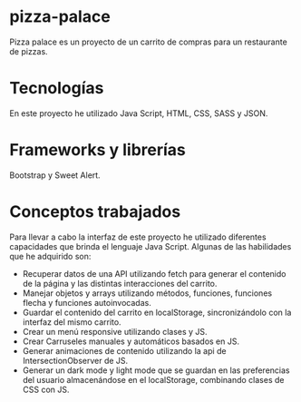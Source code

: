 # pizza-palace
Pizza palace es un proyecto de un carrito de compras para un restaurante de pizzas.

# Tecnologías
En este proyecto he utilizado Java Script, HTML, CSS, SASS y JSON.

# Frameworks y librerías
Bootstrap y Sweet Alert.

# Conceptos trabajados
Para llevar a cabo la interfaz de este proyecto he utilizado diferentes capacidades que brinda el lenguaje Java Script.
Algunas de las habilidades que he adquirido son:
- Recuperar datos de una API utilizando fetch para generar el contenido de la página y las distintas interacciones del carrito.
- Manejar objetos y arrays utilizando métodos, funciones, funciones flecha y funciones autoinvocadas.
- Guardar el contenido del carrito en localStorage, sincronizándolo con la interfaz del mismo carrito. 
- Crear un menú responsive utilizando clases y JS.
- Crear Carruseles manuales y automáticos basados en JS.
- Generar animaciones de contenido utilizando la api de IntersectionObserver de JS.
- Generar un dark mode y light mode que se guardan en las preferencias del usuario almacenándose en el localStorage, combinando clases de CSS con JS.